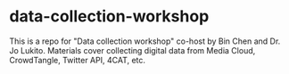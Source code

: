 # data-collection-workshop
This is a repo for "Data collection workshop" co-host by Bin Chen and Dr. Jo Lukito. Materials cover collecting digital data from Media Cloud, CrowdTangle, Twitter API, 4CAT, etc. 
